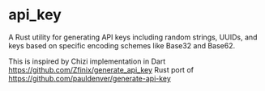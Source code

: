 # api_key
A Rust utility for generating API keys including random strings, UUIDs, and keys based on specific encoding schemes like Base32 and Base62.

This is inspired by Chizi implementation in Dart https://github.com/Zfinix/generate_api_key
Rust port of https://github.com/pauldenver/generate-api-key
